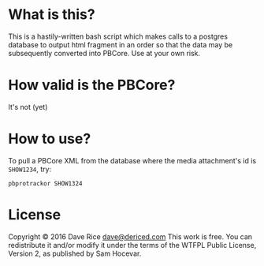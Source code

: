 # What is this?

This is a hastily-written bash script which makes calls to a postgres database to output html fragment in an order so that the data may be subsequently converted into PBCore. Use at your own risk.

# How valid is the PBCore?

It's not (yet)

# How to use?

To pull a PBCore XML from the database where the media attachment's id is `SHOW1234`, try:

```
pbprotrackor SHOW1324
```

# License

Copyright © 2016 Dave Rice <dave@dericed.com>
This work is free. You can redistribute it and/or modify it under the
terms of the WTFPL Public License, Version 2, as published by Sam
Hocevar.
